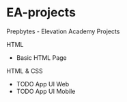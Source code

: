 # EA-projects
Prepbytes - Elevation Academy Projects

HTML
 - Basic HTML Page
 
HTML & CSS
 - TODO App UI Web
 - TODO App UI Mobile
